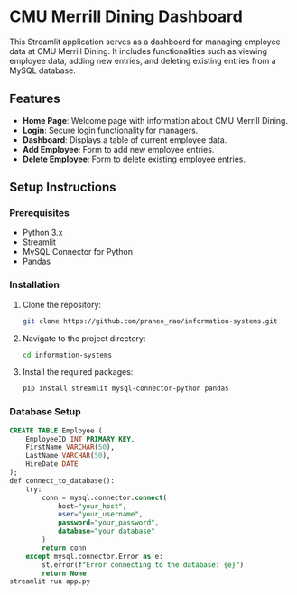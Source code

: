 # CMU Merrill Dining Dashboard

This Streamlit application serves as a dashboard for managing employee data at CMU Merrill Dining. It includes functionalities such as viewing employee data, adding new entries, and deleting existing entries from a MySQL database.

## Features

- **Home Page**: Welcome page with information about CMU Merrill Dining.
- **Login**: Secure login functionality for managers.
- **Dashboard**: Displays a table of current employee data.
- **Add Employee**: Form to add new employee entries.
- **Delete Employee**: Form to delete existing employee entries.

## Setup Instructions

### Prerequisites

- Python 3.x
- Streamlit
- MySQL Connector for Python
- Pandas

### Installation

1. Clone the repository:
    ```sh
    git clone https://github.com/pranee_rao/information-systems.git
    ```

2. Navigate to the project directory:
    ```sh
    cd information-systems
    ```

3. Install the required packages:
    ```sh
    pip install streamlit mysql-connector-python pandas
    ```

### Database Setup

```sql
CREATE TABLE Employee (
    EmployeeID INT PRIMARY KEY,
    FirstName VARCHAR(50),
    LastName VARCHAR(50),
    HireDate DATE
);
def connect_to_database():
    try:
        conn = mysql.connector.connect(
            host="your_host",
            user="your_username",
            password="your_password",
            database="your_database"
        )
        return conn
    except mysql.connector.Error as e:
        st.error(f"Error connecting to the database: {e}")
        return None
streamlit run app.py
